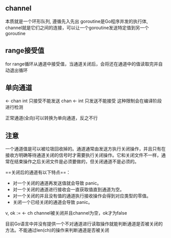 ## channel
本质就是一个环形队列, 遵循先入先出
goroutine是Go程序并发的执行体, channel就是它们之间的连接，可以让一个goroutine发送特定值到另一个goroutine


## range接受值
for range循环从通道中接受值，当通道关闭后，会将还在通道中的值读取完并自动退出循环

## 单向通道
<- chan int 只接受不能发送
chan <- int 只发送不能接受
这种限制会在编译阶段进行检测

正常通道(全向)可以转换为单向通道，反之不行

## 注意
一个通道值是可以被垃圾回收掉的。通道通常由发送方执行关闭操作，并且只有在接收方明确等待通道关闭的信号时才需要执行关闭操作。它和关闭文件不一样，通常在结束操作之后关闭文件是必须要做的，但关闭通道不是必须的。

==关闭后的通道有以下特点==：
- 对一个关闭的通道再发送值就会导致 panic。
- 对一个关闭的通道进行接收会一直获取值直到通道为空。
- 对一个关闭的并且没有值的通道执行接收操作会得到对应类型的零值。
- 关闭一个已经关闭的通道会导致 panic。


v, ok := <- ch
channel被关闭并且channel为空，ok才为false

目前Go语言中并没有提供一个不对通道进行读取操作就能判断通道是否被关闭的方法。不能通过len(ch)的操作来判断通道是否被关闭


